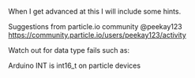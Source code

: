 

When I get advanced at this I will include some hints.


Suggestions from particle.io community @peekay123
https://community.particle.io/users/peekay123/activity


Watch out for data type fails such as:

Arduino INT is int16_t on particle devices


